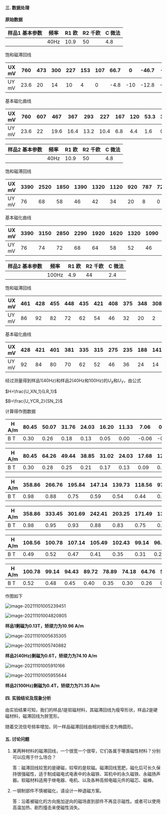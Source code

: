 #### 三. 数据处理

**原始数据**

| 样品1 基本参数 | 频率 | R1 欧 | R2 千欧 | C 微法 |
| -------------- | ---- | ----- | ------- | ------ |
|                | 40Hz | 10.9  | 50      | 4.8    |

饱和磁滞回线

| UX mV | 760  | 473  | 300  | 227  | 153  | 107  | 66.7 | 0    | -46.7 | -107  | -267 | -433 | -753  | 333  | 387  | 760  | 300  | 80   | 0    | -60  | -100 | -160 | -213 | -273  | -327  | -453 | -573 | -753  | 120  | 200  |
| ----- | ---- | ---- | ---- | ---- | ---- | ---- | ---- | ---- | ----- | ----- | ---- | ---- | ----- | ---- | ---- | ---- | ---- | ---- | ---- | ---- | ---- | ---- | ---- | ----- | ----- | ---- | ---- | ----- | ---- | ---- |
| UY mV | 23.6 | 20   | 14   | 10   | 4    | 0    | -4.8 | -10  | -12.8 | -15.6 | -20  | -22  | -24.4 | 15.6 | 17.6 | 23.6 | 20   | 14   | 10   | 4    | 0    | -4.8 | -10  | -12.8 | -15.6 | -20  | -22  | -24.4 | 15.6 | 17.6 |

基本磁化曲线

| UX mV | 760  | 607  | 467  | 367  | 293  | 227  | 167  | 120  | 53.3 | 33.3 |
| ----- | ---- | ---- | ---- | ---- | ---- | ---- | ---- | ---- | ---- | ---- |
| UY mV | 23.6 | 22   | 19.6 | 16.4 | 13.2 | 10.4 | 6.8  | 4.4  | 1.6  | 0.8  |



| 样品2 基本参数 | 频率 | R1 欧 | R2 千欧 | C 微法 |
| -------------- | ---- | ----- | ------- | ------ |
|                | 40Hz | 10.9  | 50      | 4.8    |

饱和磁滞回线

| UX mV | 3390 | 2520 | 1850 | 1390 | 1320 | 1120 | 920  | 787  | 720  | 520  | 387  | 86.7 | -80  | -413 | -1080 | -3380 | 3390 | 1890 | 687  | 53.3 | -46.7 | -280 | -480 | -613 | -680 | -913 | -1050 | -1280 | -1410 | -1580 | -2080 | -3380 |
| ----- | ---- | ---- | ---- | ---- | ---- | ---- | ---- | ---- | ---- | ---- | ---- | ---- | ---- | ---- | ----- | ----- | ---- | ---- | ---- | ---- | ----- | ---- | ---- | ---- | ---- | ---- | ----- | ----- | ----- | ----- | ----- | ----- |
| UY mV | 76   | 68   | 58   | 46   | 42   | 34   | 20   | 8    | 0    | -22  | -30  | -42  | -48  | -54  | -62   | -74   | 76   | 68   | 58   | 46   | 42    | 34   | 20   | 8    | 0    | -22  | -30   | -42   | -48   | -54   | -62   | -74   |

基本磁化曲线

| UX mV | 3390 | 3150 | 2850 | 2290 | 1920 | 1620 | 1320 | 1090 | 853  | 653  | 587  | 420  | 320  | 253  | 107  | 50.7 |
| ----- | ---- | ---- | ---- | ---- | ---- | ---- | ---- | ---- | ---- | ---- | ---- | ---- | ---- | ---- | ---- | ---- |
| UY mV | 76   | 74   | 72   | 68   | 64   | 58   | 52   | 46   | 38   | 30   | 22   | 14   | 8    | 4    | 1.2  | 0.4  |



| 样品2 基本参数 | 频率  | R1 欧 | R2 千欧 | C 微法 |
| -------------- | ----- | ----- | ------- | ------ |
|                | 100Hz | 4.9   | 44      | 2.4    |

饱和磁滞回线

| UX mV | 461  | 428  | 455  | 448  | 435  | 421  | 408  | 375  | 348  | 308  | 301  | 255  | 208  | 161  | 121  | 21.3 | -92  | -145 | -265 | -432 | 261  | 428  | 148  | 28   | -58.7 | -119 | -159 | -219 | -259 | -299 | -305 | -345 | -385 | -405 | -425 | -445 | -452 | -459 | -452 | -432 |
| ----- | ---- | ---- | ---- | ---- | ---- | ---- | ---- | ---- | ---- | ---- | ---- | ---- | ---- | ---- | ---- | ---- | ---- | ---- | ---- | ---- | ---- | ---- | ---- | ---- | ----- | ---- | ---- | ---- | ---- | ---- | ---- | ---- | ---- | ---- | ---- | ---- | ---- | ---- | ---- | ---- |
| UY mV | 86   | 92   | 82   | 72   | 62   | 54   | 46   | 32   | 20   | 2    | 0    | -20  | -32  | -46  | -54  | -66  | -76  | -82  | -88  | -92  | 86   | 92   | 82   | 72   | 62    | 54   | 46   | 32   | 20   | 2    | 0    | -20  | -32  | -46  | -54  | -66  | -76  | -82  | -88  | -92  |

基本磁化曲线

| UX mV | 428  | 421  | 401  | 381  | 335  | 315  | 275  | 235  | 188  | 141  | 101  | 54.7 |
| ----- | ---- | ---- | ---- | ---- | ---- | ---- | ---- | ---- | ---- | ---- | ---- | ---- |
| UY mV | 92   | 84   | 80   | 70   | 62   | 52   | 46   | 36   | 24   | 14   | 8    | 4    |

经过测量得到样品1(40Hz)和样品2(40Hz和100Hz)的$U_X$​和$U_Y$​​，由公式

$H=\frac{U_XN_1}{LR_1}$​

$B=\frac{U_YCR_2}{SN_2}$

计算得作图数据

| H A/m | 80.45 | 50.07 | 31.76 | 24.03 | 16.20 | 11.33 | 7.06  | 0.00  | -4.94 | -11.33 | -28.26 | -45.84 | -79.71 | 35.25 | 40.97 | 80.45 | 31.76 | 8.47 | 0.00 | -6.35 | -10.59 | -16.94 | -22.55 | -28.90 | -34.62 | -47.95 | -60.66 | -79.71 | 12.70 | 21.17 |
| ----- | ----- | ----- | ----- | ----- | ----- | ----- | ----- | ----- | ----- | ------ | ------ | ------ | ------ | ----- | ----- | ----- | ----- | ---- | ---- | ----- | ------ | ------ | ------ | ------ | ------ | ------ | ------ | ------ | ----- | ----- |
| B T   | 0.30  | 0.26  | 0.18  | 0.13  | 0.05  | 0.00  | -0.06 | -0.13 | -0.17 | -0.20  | -0.26  | -0.28  | -0.31  | 0.20  | 0.23  | 0.30  | 0.26  | 0.18 | 0.13 | 0.05  | 0.00   | -0.06  | -0.13  | -0.17  | -0.20  | -0.26  | -0.28  | -0.31  | 0.20  | 0.23  |



| H A/m | 80.45 | 64.26 | 49.44 | 38.85 | 31.02 | 24.03 | 17.68 | 12.70 | 5.64 | 3.53 |
| ----- | ----- | ----- | ----- | ----- | ----- | ----- | ----- | ----- | ---- | ---- |
| B T   | 0.30  | 0.28  | 0.25  | 0.21  | 0.17  | 0.13  | 0.09  | 0.06  | 0.02 | 0.01 |



| H A/m | 358.86 | 266.76 | 195.84 | 147.14 | 139.73 | 118.56 | 97.39 | 83.31 | 76.22 | 55.05 | 40.97 | 9.18  | -8.47 | -43.72 | -114.33 | -357.80 | 358.86 | 200.07 | 72.72 | 5.64 | -4.94 | -29.64 | -50.81 | -64.89 | -71.98 | -96.65 | -111.15 | -135.50 | -149.26 | -167.25 | -220.18 | -357.80 |
| ----- | ------ | ------ | ------ | ------ | ------ | ------ | ----- | ----- | ----- | ----- | ----- | ----- | ----- | ------ | ------- | ------- | ------ | ------ | ----- | ---- | ----- | ------ | ------ | ------ | ------ | ------ | ------- | ------- | ------- | ------- | ------- | ------- |
| B T   | 0.98   | 0.88   | 0.75   | 0.59   | 0.54   | 0.44   | 0.26  | 0.10  | 0.00  | -0.28 | -0.39 | -0.54 | -0.62 | -0.70  | -0.80   | -0.95   | 0.98   | 0.88   | 0.75  | 0.59 | 0.54  | 0.44   | 0.26   | 0.10   | 0.00   | -0.28  | -0.39   | -0.54   | -0.62   | -0.70   | -0.80   | -0.95   |



| H A/m | 358.86 | 333.45 | 301.69 | 242.41 | 203.25 | 171.49 | 139.73 | 115.38 | 90.30 | 69.12 | 62.14 | 44.46 | 33.87 | 26.78 | 11.33 | 5.37 |
| ----- | ------ | ------ | ------ | ------ | ------ | ------ | ------ | ------ | ----- | ----- | ----- | ----- | ----- | ----- | ----- | ---- |
| B T   | 0.98   | 0.95   | 0.93   | 0.88   | 0.83   | 0.75   | 0.67   | 0.59   | 0.49  | 0.39  | 0.28  | 0.18  | 0.10  | 0.05  | 0.02  | 0.01 |



| H A/m | 108.56 | 100.78 | 107.14 | 105.49 | 102.43 | 99.14 | 96.08 | 88.30 | 81.95 | 72.53 | 70.88 | 60.05 | 48.98 | 37.91 | 28.49 | 5.02  | -21.66 | -34.14 | -62.40 | -101.73 | 61.46 | 100.78 | 34.85 | 6.59 | -13.82 | -28.02 | -37.44 | -51.57 | -60.99 | -70.41 | -71.82 | -81.24 | -90.66 | -95.37 | -100.08 | -104.79 | -106.44 | -108.08 | -106.44 | -101.73 |
| ----- | ------ | ------ | ------ | ------ | ------ | ----- | ----- | ----- | ----- | ----- | ----- | ----- | ----- | ----- | ----- | ----- | ------ | ------ | ------ | ------- | ----- | ------ | ----- | ---- | ------ | ------ | ------ | ------ | ------ | ------ | ------ | ------ | ------ | ------ | ------- | ------- | ------- | ------- | ------- | ------- |
| B T   | 0.49   | 0.52   | 0.47   | 0.41   | 0.35   | 0.31  | 0.26  | 0.18  | 0.11  | 0.01  | 0.00  | -0.11 | -0.18 | -0.26 | -0.31 | -0.37 | -0.43  | -0.47  | -0.50  | -0.52   | 0.49  | 0.52   | 0.47  | 0.41 | 0.35   | 0.31   | 0.26   | 0.18   | 0.11   | 0.01   | 0.00   | -0.11  | -0.18  | -0.26  | -0.31   | -0.37   | -0.43   | -0.47   | -0.50   | -0.52   |



| H A/m | 100.78 | 99.14 | 94.43 | 89.72 | 78.89 | 74.18 | 64.76 | 55.34 | 44.27 | 33.20 | 23.78 | 12.88 |
| ----- | ------ | ----- | ----- | ----- | ----- | ----- | ----- | ----- | ----- | ----- | ----- | ----- |
| B T   | 0.52   | 0.48  | 0.45  | 0.40  | 0.35  | 0.30  | 0.26  | 0.20  | 0.14  | 0.08  | 0.05  | 0.02  |

作图如下

![image-20211101005239451](C:\Users\JerryYang\AppData\Roaming\Typora\typora-user-images\image-20211101005239451.png)

![image-20211101004820805](C:\Users\JerryYang\AppData\Roaming\Typora\typora-user-images\image-20211101004820805.png)

**样品1剩磁为0.13T，矫顽力为10.96 A/m**

![image-20211101005635305](C:\Users\JerryYang\AppData\Roaming\Typora\typora-user-images\image-20211101005635305.png)

![image-20211101005740882](C:\Users\JerryYang\AppData\Roaming\Typora\typora-user-images\image-20211101005740882.png)

**样品2(40Hz)剩磁为0.6T，矫顽力为74.10 A/m**

![image-20211101005910166](C:\Users\JerryYang\AppData\Roaming\Typora\typora-user-images\image-20211101005910166.png)

![image-20211101005955644](C:\Users\JerryYang\AppData\Roaming\Typora\typora-user-images\image-20211101005955644.png)

**样品2(100Hz)剩磁为0.4T，矫顽力为71.35 A/m**

#### 四. 实验结论及现象分析

由实验结果可知，我们的样品1是软磁材料，其磁滞回线为瘦窄形状，样品2是硬磁材料，磁滞回线为胖宽形。

随着交流信号频率增加，同一样品磁滞回线由相对细长变为椭圆形。

#### 五. 讨论问题

1. 某两种材料的磁滞回线，一个很宽一个很窄，它们各属于哪类磁性材料？分别可以应用于什么场合？

   答：磁滞回线较宽的是硬磁，较窄的是软磁。磁滞回线宽肥，磁化后可长久保持很强磁性，适于制成磁电式电表中的永磁铁、耳机中的永久磁铁、永磁扬声器。软磁材料适用于继电器、电机、以及各种高频电磁元件的磁芯、磁棒。

2. 一钢制部件不慎被磁化，请设计一种退磁方案。

   答：沿着被磁化的方向施加逆向的磁场直到部件不再显示磁性。或者可以使用高温加热、剧烈撞击来使磁性消失。
